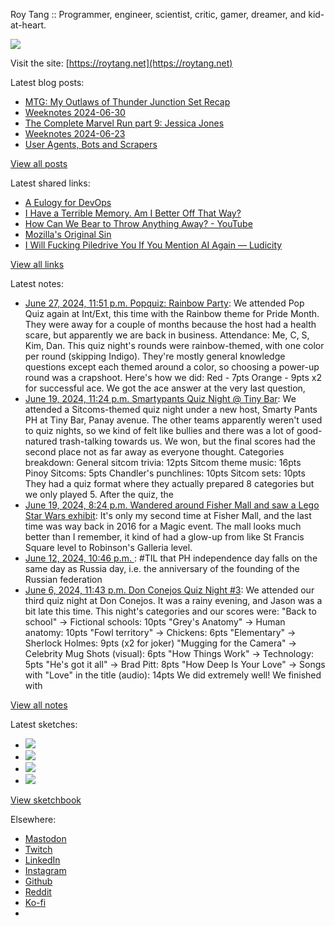 Roy Tang :: Programmer, engineer, scientist, critic, gamer, dreamer, and kid-at-heart.

![](https://roytang.net/static/img/profile.jpg)

Visit the site: [https://roytang.net](https://roytang.net)

Latest blog posts:

- [MTG: My Outlaws of Thunder Junction Set Recap](https://roytang.net/2024/07/mtgotj-set-recap/)
- [Weeknotes 2024-06-30](https://roytang.net/2024/06/weeknotes-06-30/)
- [The Complete Marvel Run part 9: Jessica Jones](https://roytang.net/2024/06/cmr-jessica-jones/)
- [Weeknotes 2024-06-23](https://roytang.net/2024/06/weeknotes-06-23/)
- [User Agents, Bots and Scrapers](https://roytang.net/2024/06/bots-scrapers/)

[View all posts](https://roytang.net/blog)

Latest shared links:

- [A Eulogy for DevOps](https://roytang.net/2024/06/7d402e43185a4a688a5ddfed9c5a84bf/)
- [I Have a Terrible Memory. Am I Better Off That Way?](https://roytang.net/2024/06/ee5dd334dd298c6b4614f8c9b4465bd7/)
- [How Can We Bear to Throw Anything Away? - YouTube](https://roytang.net/2024/06/69a6850afc8e8277bcd96edb6bf3c07b/)
- [Mozilla&#x27;s Original Sin](https://roytang.net/2024/06/5e49718d2376566ba33735282e2fc542/)
- [I Will Fucking Piledrive You If You Mention AI Again — Ludicity](https://roytang.net/2024/06/ebd1c479e1217b2f1b668781dc6ed484/)

[View all links](https://roytang.net/links)

Latest notes:

- [June 27, 2024, 11:51 p.m. Popquiz: Rainbow Party](https://roytang.net/2024/06/popquiz-rainbow/): We attended Pop Quiz again at Int/Ext, this time with the Rainbow theme for Pride Month. They were away for a couple of months because the host had a health scare, but apparently we are back in business. Attendance: Me, C, S, Kim, Dan. This quiz night&#x27;s rounds were rainbow-themed, with one color per round (skipping Indigo). They&#x27;re mostly general knowledge questions except each themed around a color, so choosing a power-up round was a crapshoot. Here&#x27;s how we did: Red - 7pts Orange - 9pts x2 for successful ace. We got the ace answer at the very last question,
- [June 19, 2024, 11:24 p.m. Smartypants Quiz Night @ Tiny Bar](https://roytang.net/2024/06/smartypants-tinybar/): We attended a Sitcoms-themed quiz night under a new host, Smarty Pants PH at Tiny Bar, Panay avenue. The other teams apparently weren&#x27;t used to quiz nights, so we kind of felt like bullies and there was a lot of good-natured trash-talking towards us. We won, but the final scores had the second place not as far away as everyone thought. Categories breakdown: General sitcom trivia: 12pts Sitcom theme music: 16pts Pinoy Sitcoms: 5pts Chandler&#x27;s punchlines: 10pts Sitcom sets: 10pts They had a quiz format where they actually prepared 8 categories but we only played 5. After the quiz, the
- [June 19, 2024, 8:24 p.m. Wandered around Fisher Mall and saw a Lego Star Wars exhibit](https://roytang.net/2024/06/lego-star-wars/): It&#x27;s only my second time at Fisher Mall, and the last time was way back in 2016 for a Magic event. The mall looks much better than I remember, it kind of had a glow-up from like St Francis Square level to Robinson&#x27;s Galleria level.
- [June 12, 2024, 10:46 p.m. ](https://roytang.net/2024/06/112604190894862607/): #TIL that PH independence day falls on the same day as Russia day, i.e. the anniversary of the founding of the Russian federation
- [June 6, 2024, 11:43 p.m. Don Conejos Quiz Night #3](https://roytang.net/2024/06/don-conejos-03/): We attended our third quiz night at Don Conejos. It was a rainy evening, and Jason was a bit late this time. This night&#x27;s categories and our scores were: &quot;Back to school&quot; -&gt; Fictional schools: 10pts &quot;Grey&#x27;s Anatomy&quot; -&gt; Human anatomy: 10pts &quot;Fowl territory&quot; -&gt; Chickens: 6pts &quot;Elementary&quot; -&gt; Sherlock Holmes: 9pts (x2 for joker) &quot;Mugging for the Camera&quot; -&gt; Celebrity Mug Shots (visual): 6pts &quot;How Things Work&quot; -&gt; Technology: 5pts &quot;He&#x27;s got it all&quot; -&gt; Brad Pitt: 8pts &quot;How Deep Is Your Love&quot; -&gt; Songs with &quot;Love&quot; in the title (audio): 14pts We did extremely well! We finished with

[View all notes](https://roytang.net/notes)

Latest sketches:


- ![](https://roytang.net/media/cache/c3/52/c3524701d7d18fa2b6b280d4437c7ba1.jpg)
- ![](https://roytang.net/media/cache/b8/6e/b86e3f7c5db451a5bf40260cdf52e2c0.jpg)
- ![](https://roytang.net/media/cache/09/11/09119bc377da2a1bf7e9d18251a6b7a6.jpg)
- ![](https://roytang.net/media/cache/3c/7d/3c7d410c1cd355b7897272dd51e3b61a.jpg)

[View sketchbook](https://roytang.net/albums/sketchbook)


Elsewhere:

- [Mastodon](https://indieweb.social/@roytang)
- [Twitch](https://twitch.tv/twitchyroy)
- [LinkedIn](https://www.linkedin.com/in/roytang)
- [Instagram](https://instagram.com/roytang0400)
- [Github](https://github.com/roytang)
- [Reddit](https://reddit.com/u/hungryroy)
- [Ko-fi](https://ko-fi.com/roytang)
- [](mailto:hello@roytang.net)